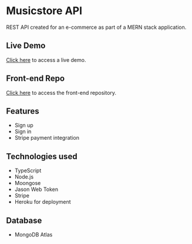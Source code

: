 # Musicstore API
REST API created for an e-commerce as part of a MERN stack application.

## Live Demo
[Click here](https://lucasmorettorodrigues.github.io/musicstore/) to access a live demo.

## Front-end Repo
[Click here](https://github.com/LucasMorettoRodrigues/musicstore) to access the front-end repository.

## Features
- Sign up
- Sign in
- Stripe payment integration

## Technologies used
- TypeScript
- Node.js
- Moongose
- Jason Web Token
- Stripe
- Heroku for deployment

## Database
- MongoDB Atlas


